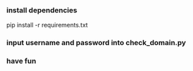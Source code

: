 ### install dependencies
pip install -r requirements.txt

### input username and password into check_domain.py


### have fun